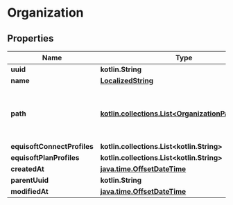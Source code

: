 
# Organization

## Properties
Name | Type | Description | Notes
------------ | ------------- | ------------- | -------------
**uuid** | **kotlin.String** |  | 
**name** | [**LocalizedString**](LocalizedString.md) |  | 
**path** | [**kotlin.collections.List&lt;OrganizationPathElement&gt;**](OrganizationPathElement.md) | Path to the root organization, starting from the top level organization | 
**equisoftConnectProfiles** | **kotlin.collections.List&lt;kotlin.String&gt;** |  | 
**equisoftPlanProfiles** | **kotlin.collections.List&lt;kotlin.String&gt;** |  | 
**createdAt** | [**java.time.OffsetDateTime**](java.time.OffsetDateTime.md) |  | 
**parentUuid** | **kotlin.String** |  |  [optional]
**modifiedAt** | [**java.time.OffsetDateTime**](java.time.OffsetDateTime.md) |  |  [optional]



